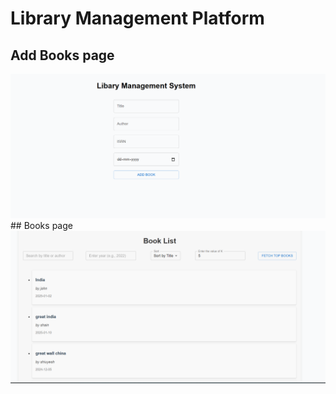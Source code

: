 # Library Management Platform

## Add Books page
<img src='./images/page0.png' alt='Add-books'>
## Books page
<img src='./images/page1.png' alt='fetch-book'>
